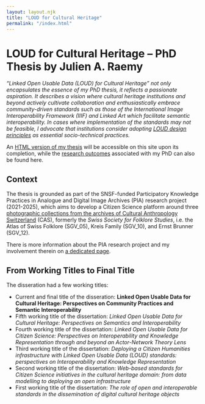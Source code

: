 ```yaml
---
layout: layout.njk
title: "LOUD for Cultural Heritage"
permalink: "/index.html"
---
```


# LOUD for Cultural Heritage – PhD Thesis by Julien A. Raemy

_“Linked Open Usable Data (LOUD) for Cultural Heritage” not only encapsulates the essence of my PhD thesis, it reflects a passionate aspiration. It describes a vision where cultural heritage institutions and beyond actively cultivate collaboration and enthusiastically embrace community-driven standards such as those of the International Image Interoperability Framework (IIIF) and Linked Art which facilitate semantic interoperability. In cases where implementation of the standards may not be feasible, I advocate that institutions consider adopting <a href="https://linked.art/loud" target="_blank">LOUD design principles</a> as essential socio-technical practices._

An [HTML version of my thesis](thesis.html) will be accessible on this site upon its completion, while the [research outcomes](research.html) associated with my PhD can also be found here.

## Context

The thesis is grounded as part of the SNSF-funded Participatory Knowledge Practices in Analogue and Digital Image Archives (PIA) research project (2021-2025), which aims to develop a Citizen Science platform around three <a href="https://archiv.sgv-sstp.ch/" target="_blank">photographic collections from the archives of Cultural Anthropology Switzerland</a> (CAS), formerly the _Swiss Society for Folklore Studies_, i.e. the Atlas of Swiss Folklore (SGV_05), Kreis Family (SGV_10), and Ernst Brunner (SGV_12). 

There is more information about the PIA research project and my involvement therein on [a dedicated page](pia.html).

## From Working Titles to Final Title

The disseration had a few working titles: 

- Current and final title of the disseration: **Linked Open Usable Data for Cultural Heritage: Perspectives on Community Practices and Semantic Interoperability**
- Fifth working title of the dissertation: _Linked Open Usable Data for Cultural Heritage: Perspectives on Semantics and Interoperability_ 
- Fourth working title of the dissertation: _Linked Open Usable Data for Citizen Science: Perspectives on Interoperability and Knowledge Representation through and beyond an Actor-Network Theory Lens_
- Third working title of the dissertation: _Deploying a Citizen Humanities infrastructure with Linked Open Usable Data (LOUD) standards: perspectives on Interoperability and Knowledge Representation_
- Second working title of the dissertation: _Web-based standards for Citizen Science initiatives in the cultural heritage domain: from data modelling to deploying an open infrastructure_
- First working title of the dissertation: _The role of open and interoperable standards in the dissemination of digital cultural heritage objects_